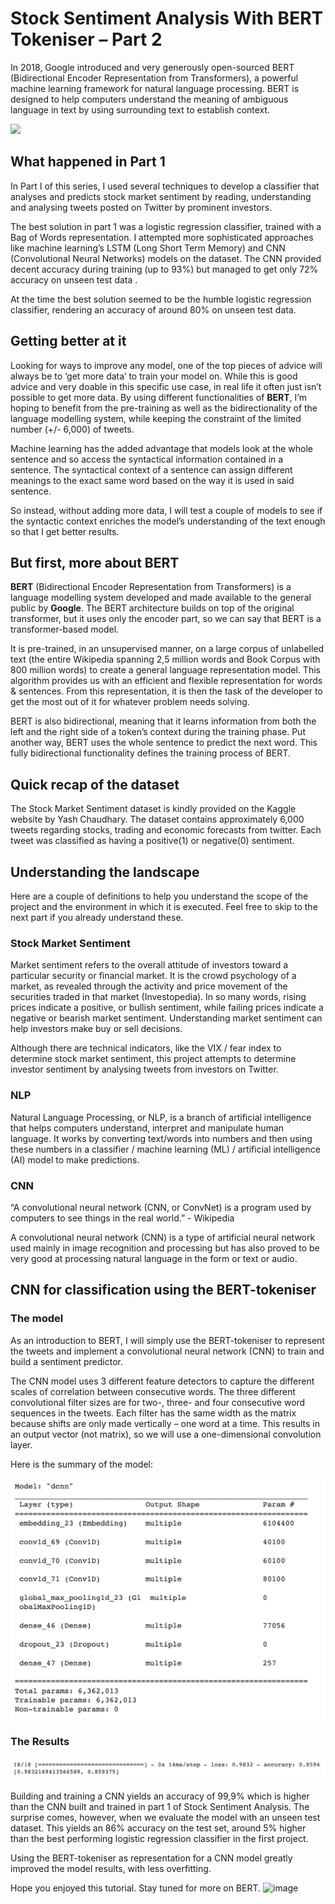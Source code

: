 # Stock Sentiment Analysis With BERT Tokeniser – Part 2
In 2018, Google introduced and very generously open-sourced BERT (Bidirectional Encoder Representation from Transformers), a powerful machine learning framework for natural language processing.  BERT is designed to help computers understand the meaning of ambiguous language in text by using surrounding text to establish context.

![](images/BERT.jpg)

## What happened in Part 1

In Part I of this series, I used several techniques to develop a classifier that analyses and predicts stock market sentiment by reading, understanding and analysing tweets posted on Twitter by prominent investors. 

The best solution in part 1 was a logistic regression classifier, trained with a Bag of Words representation. I attempted more sophisticated approaches like machine learning’s LSTM (Long Short Term Memory) and CNN (Convolutional Neural Networks) models on the dataset.  The CNN provided decent accuracy during training (up to 93%) but managed to get only 72% accuracy on unseen test data .  

At the time the best solution seemed to be the humble logistic regression classifier, rendering an accuracy of around 80% on unseen test data. 

## Getting better at it

Looking for ways to improve any model, one of the top pieces of advice will always be to ‘get more data’ to train your model on.  While this is good advice and very doable in this specific use case, in real life it often just isn’t possible to get more data.  By using different functionalities of **BERT**, I’m hoping to benefit from the pre-training as well as the bidirectionality of the language modelling system, while keeping the constraint of the limited number (+/- 6,000) of tweets. 

Machine learning has the added advantage that models look at the whole sentence and so access the syntactical information contained in a sentence.  The syntactical context of a sentence can assign different meanings to the exact same word based on the way it is used in said sentence.   

So instead, without adding more data, I will test a couple of models to see if the syntactic context enriches the model’s understanding of the text enough so that I get better results.  

## But first, more about BERT

**BERT** (Bidirectional Encoder Representation from Transformers) is a language modelling system developed and made available to the general public by **Google**.  The BERT architecture builds on top of the original transformer, but it uses only the encoder part, so we can say that BERT is a transformer-based model.

It is pre-trained, in an unsupervised manner, on a large corpus of unlabelled text (the entire Wikipedia spanning 2,5 million words and Book Corpus with 800 million words) to create a general language representation model.  This algorithm provides us with an efficient and flexible representation for words & sentences.  From this representation, it is then the task of the developer to get the most out of it for whatever problem needs solving. 

BERT is also bidirectional, meaning that it learns information from both the left and the right side of a token’s context during the training phase.  Put another way, BERT uses the whole sentence to predict the next word.  This fully bidirectional functionality defines the training process of BERT. 

## Quick recap of the dataset

The Stock Market Sentiment dataset is kindly provided on the Kaggle website by Yash Chaudhary. The dataset contains approximately 6,000 tweets regarding stocks, trading and economic forecasts from twitter. Each tweet was classified as having a positive(1) or negative(0) sentiment.

## Understanding the landscape

Here are a couple of definitions to help you understand the scope of the project and the environment in which it is executed.  Feel free to skip to the next part if you already understand these.

### Stock Market Sentiment

Market sentiment refers to the overall attitude of investors toward a particular security or financial market. It is the crowd psychology of a market, as revealed through the activity and price movement of the securities traded in that market (Investopedia). In so many words, rising prices indicate a positive, or bullish sentiment, while failing prices indicate a negative or bearish market sentiment. Understanding market sentiment can help investors make buy or sell decisions.

Although there are technical indicators, like the VIX / fear index to determine stock market sentiment, this project attempts to determine investor sentiment by analysing tweets from investors on Twitter.

### NLP
Natural Language Processing, or NLP, is a branch of artificial intelligence that helps computers understand, interpret and manipulate human language. It works by converting text/words into numbers and then using these numbers in a classifier / machine learning (ML) / artificial intelligence (AI) model to make predictions.

### CNN
“A convolutional neural network (CNN, or ConvNet) is a program 
used by computers to see things in the real world.”  - Wikipedia

A convolutional neural network (CNN) is a type of artificial neural network used mainly in image recognition and processing but has also proved to be very good at processing natural language in the form or text or audio.

## CNN for classification using the BERT-tokeniser

### The model

As an introduction to BERT, I will simply use the BERT-tokeniser to represent the tweets and implement a convolutional neural network (CNN) to train and build a sentiment predictor.   

The CNN model uses 3 different feature detectors to capture the different scales of correlation between consecutive words.  The three different convolutional filter sizes are for two-, three- and four consecutive word sequences in the tweets.  Each filter has the same width as the matrix because shifts are only made vertically – one word at a time.  This results in an output vector (not matrix), so we will use a one-dimensional convolution layer.  

Here is the summary of the model:

![](images/summary.png)

### The Results

![](images/result.png) 

Building and training a CNN yields an accuracy of 99,9% which is higher than the CNN built and trained in part 1 of Stock Sentiment Analysis.  The surprise comes, however, when we evaluate the model with an unseen test dataset.  This yields an 86% accuracy on the test set, around 5% higher than the best performing logistic regression classifier in the first project.  

Using the BERT-tokeniser as representation for a CNN model greatly improved the model results, with less overfitting. 

 
Hope you enjoyed this tutorial.  Stay tuned for more on BERT. 
![image](https://user-images.githubusercontent.com/38812097/145558371-8dbbbee3-90f4-4fed-acc8-54b79bd00a80.png)
